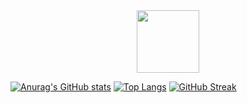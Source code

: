 

<div id="header" align="center">
  <img src="https://media.giphy.com/media/M9gbBd9nbDrOTu1Mqx/giphy.gif" width="100"/>
</div>

[![Anurag's GitHub stats](https://github-readme-stats.vercel.app/api?username=lamaachi)](https://github.com/anuraghazra/github-readme-stats)
[![Top Langs](https://github-readme-stats.vercel.app/api/top-langs/?username=lamaachi)](https://github.com/anuraghazra/github-readme-stats)
[![GitHub Streak](https://github-readme-streak-stats.herokuapp.com/?user=DenverCoder1)](https://git.io/streak-stats)


